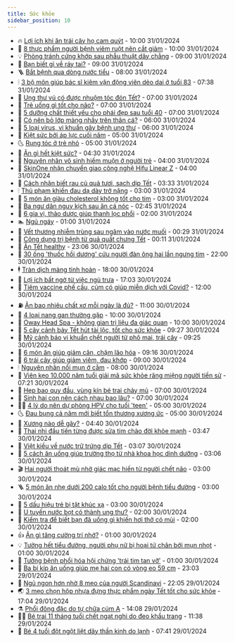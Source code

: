 ```yaml
---
title: Sức khỏe
sidebar_position: 10
---
```


<!-- vnexpress-suc-khoe:START -->
- 🔥 [Lợi ích khi ăn trái cây họ cam quýt](https://vnexpress.net/loi-ich-khi-an-trai-cay-ho-cam-quyt-4707260.html) - 10:00 31/01/2024
- 🥰 [8 thực phẩm người bệnh viêm ruột nên cắt giảm](https://vnexpress.net/8-thuc-pham-nguoi-benh-viem-ruot-nen-cat-giam-4706958.html) - 10:00 31/01/2024
- 💡 [Phòng tránh cứng khớp sau phẫu thuật dây chằng](https://vnexpress.net/phong-tranh-cung-khop-sau-phau-thuat-day-chang-4707221.html) - 09:00 31/01/2024
- 🤗 [Bạn biết gì về ráy tai?](https://vnexpress.net/ban-biet-gi-ve-ray-tai-4707084.html) - 09:00 31/01/2024
- 🪜 [Bắt bệnh qua dòng nước tiểu](https://vnexpress.net/bat-benh-qua-dong-nuoc-tieu-4707103.html) - 08:00 31/01/2024
- 🕯 [3 bộ môn giúp bác sĩ kiêm vận động viên dẻo dai ở tuổi 83](https://vnexpress.net/3-bo-mon-giup-bac-si-kiem-van-dong-vien-deo-dai-o-tuoi-83-4707241.html) - 07:38 31/01/2024
- 🤭 [Ung thư vú có được nhuộm tóc đón Tết?](https://vnexpress.net/ung-thu-vu-co-duoc-nhuom-toc-don-tet-4707153.html) - 07:00 31/01/2024
- 👀 [Trẻ uống gì tốt cho não?](https://vnexpress.net/tre-uong-gi-tot-cho-nao-4707137.html) - 07:00 31/01/2024
- 🌋 [5 dưỡng chất thiết yếu cho phái đẹp sau tuổi 40](https://vnexpress.net/5-duong-chat-thiet-yeu-cho-phai-dep-sau-tuoi-40-4706715.html) - 07:00 31/01/2024
- 🫶 [Có nên bỏ lớp màng nhầy trên thân cá?](https://vnexpress.net/co-nen-bo-lop-mang-nhay-tren-than-ca-4703636.html) - 06:00 31/01/2024
- 🦆 [5 loại virus, vi khuẩn gây bệnh ung thư](https://vnexpress.net/5-loai-virus-vi-khuan-gay-benh-ung-thu-4707132.html) - 06:00 31/01/2024
- 🚀 [Kiệt sức bởi áp lực cuối năm](https://vnexpress.net/kiet-suc-boi-ap-luc-cuoi-nam-4707176.html) - 05:00 31/01/2024
- 🌜 [Rụng tóc ở trẻ nhỏ](https://vnexpress.net/rung-toc-o-tre-nho-4707100.html) - 05:00 31/01/2024
- 🧰 [Ăn gì hết kiệt sức?](https://vnexpress.net/an-gi-het-kiet-suc-4707098.html) - 04:30 31/01/2024
- 💫 [Nguyên nhân vô sinh hiếm muộn ở người trẻ](https://vnexpress.net/nguyen-nhan-vo-sinh-hiem-muon-o-nguoi-tre-4707093.html) - 04:00 31/01/2024
- 🌝 [SkinOne nhận chuyển giao công nghệ Hifu Linear Z](https://vnexpress.net/skinone-nhan-chuyen-giao-cong-nghe-hifu-linear-z-4706379.html) - 04:00 31/01/2024
- 🗽 [Cách nhận biết rau củ quả tươi, sạch dịp Tết](https://vnexpress.net/cach-nhan-biet-rau-cu-qua-tuoi-sach-dip-tet-4707120.html) - 03:33 31/01/2024
- 🕯 [Thủ phạm khiến đau dạ dày trở nặng](https://vnexpress.net/thu-pham-khien-dau-da-day-tro-nang-4707053.html) - 03:00 31/01/2024
- 🦅 [5 món ăn giàu cholesterol không tốt cho tim](https://vnexpress.net/5-mon-an-giau-cholesterol-khong-tot-cho-tim-4706805.html) - 03:00 31/01/2024
- 🦆 [Ba ngư dân nguy kịch sau ăn cá nóc](https://vnexpress.net/ba-ngu-dan-nguy-kich-sau-an-ca-noc-4707075.html) - 02:45 31/01/2024
- 🎊 [6 gia vị, thảo dược giúp thanh lọc phổi](https://vnexpress.net/6-gia-vi-thao-duoc-giup-thanh-loc-phoi-4706925.html) - 02:00 31/01/2024
- 🏊 [Ngủ ngáy](https://vnexpress.net/ngu-ngay-4706941.html) - 01:00 31/01/2024
- 📝 [Vết thương nhiễm trùng sau ngâm vào nước muối](https://vnexpress.net/vet-thuong-nhiem-trung-sau-ngam-vao-nuoc-muoi-4706944.html) - 00:29 31/01/2024
- 💯 [Công dụng trị bệnh từ quả quất chưng Tết](https://vnexpress.net/cong-dung-tri-benh-tu-qua-quat-chung-tet-4706787.html) - 00:11 31/01/2024
- 🌊 [Ăn Tết healthy](https://vnexpress.net/an-tet-healthy-4706287.html) - 23:06 30/01/2024
- 🚀 [30 ống &#39;thuốc hồi dương&#39; cứu người đàn ông hai lần ngưng tim](https://vnexpress.net/30-ong-thuoc-hoi-duong-cuu-nguoi-dan-ong-hai-lan-ngung-tim-4706956.html) - 22:00 30/01/2024
- 🕴 [Tràn dịch màng tinh hoàn](https://vnexpress.net/tran-dich-mang-tinh-hoan-4705912.html) - 18:00 30/01/2024
- 🗽 [Lợi ích bất ngờ từ việc ngủ trưa](https://vnexpress.net/loi-ich-bat-ngo-tu-viec-ngu-trua-4706439.html) - 17:03 30/01/2024
- 🎡 [Tiêm vaccine phế cầu, cúm có giúp miễn dịch với Covid?](https://vnexpress.net/tiem-vaccine-phe-cau-cum-co-giup-mien-dich-voi-covid-4706802.html) - 12:00 30/01/2024
- ⛽️ [Ăn bao nhiêu chất xơ mỗi ngày là đủ?](https://vnexpress.net/an-bao-nhieu-chat-xo-moi-ngay-la-du-4706842.html) - 11:00 30/01/2024
- 🦆 [4 loại nang gan thường gặp](https://vnexpress.net/4-loai-nang-gan-thuong-gap-4706837.html) - 10:00 30/01/2024
- 🤩 [Oway Head Spa - không gian trị liệu đa giác quan](https://vnexpress.net/oway-head-spa-khong-gian-tri-lieu-da-giac-quan-4705403.html) - 10:00 30/01/2024
- 🦒 [5 cây cảnh bày Tết hút tài lộc, tốt cho sức khỏe](https://vnexpress.net/5-cay-canh-bay-tet-hut-tai-loc-tot-cho-suc-khoe-4706781.html) - 09:27 30/01/2024
- 💫 [Mỹ cảnh báo vi khuẩn chết người từ phô mai, trái cây](https://vnexpress.net/my-canh-bao-vi-khuan-chet-nguoi-tu-pho-mai-trai-cay-4706835.html) - 09:25 30/01/2024
- 🐘 [6 món ăn giúp giảm cân, chậm lão hóa](https://vnexpress.net/6-mon-an-giup-giam-can-cham-lao-hoa-4706871.html) - 09:16 30/01/2024
- 🚀 [6 trái cây giúp giảm viêm, đau khớp](https://vnexpress.net/6-trai-cay-giup-giam-viem-dau-khop-4706760.html) - 09:00 30/01/2024
- 🕯 [Nguyên nhân nổi mụn ở cằm](https://vnexpress.net/nguyen-nhan-noi-mun-o-cam-4706682.html) - 08:00 30/01/2024
- 🦏 [Viên kẹo 10.000 năm tuổi giải mã sức khỏe răng miệng người tiền sử](https://vnexpress.net/vien-keo-10-000-nam-tuoi-giai-ma-suc-khoe-rang-mieng-nguoi-tien-su-4706795.html) - 07:21 30/01/2024
- 🦄 [Hẹp bao quy đầu, vùng kín bé trai chảy mủ](https://vnexpress.net/hep-bao-quy-dau-vung-kin-be-trai-chay-mu-4706737.html) - 07:00 30/01/2024
- 🦒 [Sinh hai con nên cách nhau bao lâu?](https://vnexpress.net/sinh-hai-con-nen-cach-nhau-bao-lau-4706722.html) - 07:00 30/01/2024
- 👨‍🏫 [4 lý do nên dự phòng HPV cho tuổi &#39;teen&#39;](https://vnexpress.net/4-ly-do-nen-du-phong-hpv-cho-tuoi-teen-4706707.html) - 05:00 30/01/2024
- 🌜 [Đau bụng cả năm mới biết tổn thương xương ức](https://vnexpress.net/dau-bung-ca-nam-moi-biet-ton-thuong-xuong-uc-4706678.html) - 05:00 30/01/2024
- 🚀 [Xương nào dễ gãy?](https://vnexpress.net/xuong-nao-de-gay-4706676.html) - 04:40 30/01/2024
- 💃 [Thai nhi đầu tiên từng được sửa tim chào đời khỏe mạnh](https://vnexpress.net/thai-nhi-dau-tien-tung-duoc-sua-tim-chao-doi-khoe-manh-4706542.html) - 03:47 30/01/2024
- 💯 [Việt kiều về nước trữ trứng dịp Tết](https://vnexpress.net/viet-kieu-ve-nuoc-tru-trung-dip-tet-4706641.html) - 03:07 30/01/2024
- 🤔 [5 cách ăn uống giúp trường thọ từ nhà khoa học dinh dưỡng](https://vnexpress.net/5-cach-an-uong-giup-truong-tho-tu-nha-khoa-hoc-dinh-duong-4706531.html) - 03:06 30/01/2024
- 🎬 [Hai người thoát mù nhờ giác mạc hiến từ người chết não](https://vnexpress.net/hai-nguoi-thoat-mu-nho-giac-mac-hien-tu-nguoi-chet-nao-4706659.html) - 03:00 30/01/2024
- 🪜 [5 món ăn nhẹ dưới 200 calo tốt cho người bệnh tiểu đường](https://vnexpress.net/5-mon-an-nhe-duoi-200-calo-tot-cho-nguoi-benh-tieu-duong-4706514.html) - 03:00 30/01/2024
- 🦣 [5 dấu hiệu trẻ bị tật khúc xạ](https://vnexpress.net/5-dau-hieu-tre-bi-tat-khuc-xa-4706422.html) - 03:00 30/01/2024
- 🧐 [U tuyến nước bọt có thành ung thư?](https://vnexpress.net/u-tuyen-nuoc-bot-co-thanh-ung-thu-4706609.html) - 02:00 30/01/2024
- 🤡 [Kiểm tra để biết bạn đã uống gì khiến hơi thở có mùi](https://vnexpress.net/kiem-tra-de-biet-ban-da-uong-gi-khien-hoi-tho-co-mui-4706464.html) - 02:00 30/01/2024
- 👍 [Ăn gì tăng cường trí nhớ?](https://vnexpress.net/an-gi-tang-cuong-tri-nho-4706553.html) - 01:00 30/01/2024
- 💡 [Tưởng hết tiểu đường, người phụ nữ bị hoại tử chân bởi mụn nhọt](https://vnexpress.net/tuong-het-tieu-duong-nguoi-phu-nu-bi-hoai-tu-chan-boi-mun-nhot-4706551.html) - 01:00 30/01/2024
- 💯 [Tưởng bệnh phổi hóa hội chứng &#39;trái tim tan vỡ&#39;](https://vnexpress.net/tuong-benh-phoi-hoa-hoi-chung-trai-tim-tan-vo-4706548.html) - 01:00 30/01/2024
- 🧠 [Ba bí kíp ăn uống giúp mẹ hai con có vòng eo 59 cm](https://vnexpress.net/3-bi-kip-an-uong-giup-me-2-con-co-vong-eo-59-cm-4705868.html) - 23:03 29/01/2024
- 🎡 [Ngủ ngon hơn nhờ 8 mẹo của người Scandinavi](https://vnexpress.net/ngu-ngon-hon-nho-8-meo-cua-nguoi-scandinavi-4706528.html) - 22:05 29/01/2024
- 🌏 [3 mẹo chọn hộp nhựa đựng thực phẩm ngày Tết tốt cho sức khỏe](https://vnexpress.net/3-meo-chon-hop-nhua-dung-thuc-pham-ngay-tet-tot-cho-suc-khoe-4706412.html) - 17:04 29/01/2024
- ⚗️ [Phổi đông đặc do tự chữa cúm A](https://vnexpress.net/phoi-dong-dac-do-tu-chua-cum-a-4706368.html) - 14:08 29/01/2024
- 👨‍🏫 [Bé trai 11 tháng tuổi chết ngạt nghi do đeo khẩu trang](https://vnexpress.net/be-trai-11-thang-tuoi-chet-ngat-nghi-do-deo-khau-trang-4706461.html) - 11:38 29/01/2024
- 🤖 [Bé 4 tuổi đột ngột liệt dây thần kinh do lạnh](https://vnexpress.net/be-4-tuoi-dot-ngot-liet-day-than-kinh-do-lanh-4706327.html) - 07:41 29/01/2024<!-- vnexpress-suc-khoe:END -->
